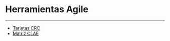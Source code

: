 # Herramientas Agile
---
- [Tarjetas CRC](https://docs.google.com/spreadsheets/d/1Po-NQdzTSDMoewGdO1ep3h0uhseRQ6M5hOsG1unAm1Y/edit?usp=sharing)
- [Matriz CLAE](https://drive.google.com/file/d/1J7bGz8XlLBYeQ3cAkpqEDXb9W4EIsMEq/view?usp=sharing)
